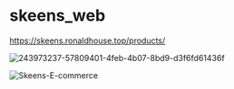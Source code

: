 ﻿# skeens_web
https://skeens.ronaldhouse.top/products/

![243973237-57809401-4feb-4b07-8bd9-d3f6fd61436f](https://github.com/user-attachments/assets/6d593f1b-2baf-4531-be86-dccb337fd1fa)

![Skeens-E-commerce](https://github.com/user-attachments/assets/f68a23a2-b1c9-40a6-8367-fb1d02d54ed1)
